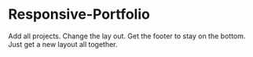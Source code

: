 # Responsive-Portfolio
Add all projects.
Change the lay out.
Get the footer to stay on the bottom.
Just get a new layout all together.
